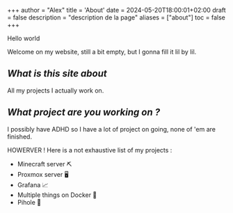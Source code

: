 +++
author = "Alex"
title = 'About'
date = 2024-05-20T18:00:01+02:00
draft = false
description = "description de la page"
aliases = ["about"]
toc = false
+++

Hello world

Welcome on my website, still a bit empty, but I gonna fill it lil by lil.

## *What is this site about*
All my projects I actually work on.

## *What project are you working on ?*
I possibly have ADHD so I have a lot of project on going, none of 'em are finished.

HOWERVER ! Here is a not exhaustive list of my projects :

- Minecraft server ⛏
- Proxmox server 🖥
- Grafana 📈
- Multiple things on Docker 🐳
- Pihole 🍓